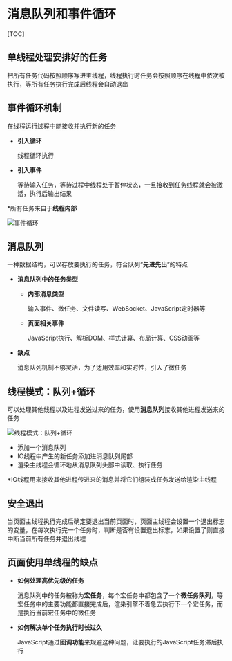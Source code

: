 # 消息队列和事件循环

[TOC]

## 单线程处理安排好的任务

把所有任务代码按照顺序写进主线程，线程执行时任务会按照顺序在线程中依次被执行，等所有任务执行完成后线程会自动退出



## 事件循环机制

在线程运行过程中能接收并执行新的任务

- **引入循环**

  线程循环执行

- **引入事件**

  等待输入任务，等待过程中线程处于暂停状态，一旦接收到任务线程就会被激活，执行后输出结果

*所有任务来自于**线程内部**

![事件循环](F:\前端笔记\studyNote\images\事件循环.png)



## 消息队列

一种数据结构，可以存放要执行的任务，符合队列“**先进先出**”的特点

- **消息队列中的任务类型**

  - **内部消息类型**

    输入事件、微任务、文件读写、WebSocket、JavaScript定时器等

  - **页面相关事件**

    JavaScript执行、解析DOM、样式计算、布局计算、CSS动画等

- **缺点**

  消息队列机制不够灵活，为了适用效率和实时性，引入了微任务



## 线程模式：队列+循环

可以处理其他线程以及进程发送过来的任务，使用**消息队列**接收其他进程发送来的任务

![线程模式：队列+循环](F:\前端笔记\studyNote\images\线程模式：队列+循环跨进程发送消息.png)

- 添加一个消息队列
- IO线程中产生的新任务添加进消息队列尾部
- 渲染主线程会循环地从消息队列头部中读取、执行任务

*IO线程用来接收其他进程传进来的消息并将它们组装成任务发送给渲染主线程



## 安全退出

当页面主线程执行完成后确定要退出当前页面时，页面主线程会设置一个退出标志的变量，在每次执行完一个任务时，判断是否有设置退出标志，如果设置了则直接中断当前所有任务并退出线程



## 页面使用单线程的缺点

- **如何处理高优先级的任务**

  消息队列中的任务被称为**宏任务**，每个宏任务中都包含了一个**微任务队列**，等宏任务中的主要功能都直接完成后，渲染引擎不着急去执行下一个宏任务，而是执行当前宏任务中的微任务

- **如何解决单个任务执行时长过久**

  JavaScript通过**回调功能**来规避这种问题，让要执行的JavaScript任务滞后执行



